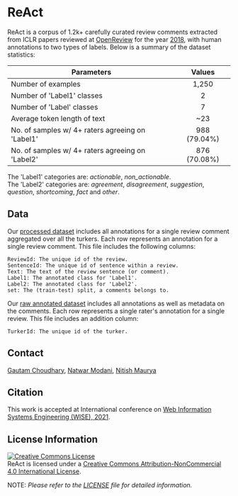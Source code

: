 # ReAct 

ReAct is a corpus of 1.2k+ carefully curated review comments extracted from ICLR papers reviewed at [OpenReview](https://openreview.net/) for the year [2018](https://openreview.net/group?id=ICLR.cc/2018/Conference), with human annotations to two types of labels. Below is a summary of the dataset statistics: 
  
| Parameters        | Values           |
| ------------- |:-------------:|
| Number of examples     | 1,250 |
| Number of 'Label1' classes   | 2 |
| Number of 'Label' classes   | 7 |
| Average token length of text | ~23 |
| No. of samples w/ 4+ raters agreeing on 'Label1' | 988 (79.04\%) |
| No. of samples w/ 4+ raters agreeing on 'Label2' | 876 (70.08\%) |

The 'Label1' categories are: _actionable_, _non_actionable_.  
The 'Label2' categories are: _agreement_, _disagreement_, _suggestion_, _question_, _shortcoming_, _fact_ and _other_.  


## Data

Our [processed dataset](./processed_data.csv) includes all annotations for a single review comment aggregated over all the turkers. Each row represents an annotation for a single review comment. This file includes the following columns:
```
ReviewId: The unique id of the review.
SentenceId: The unique id of sentence within a review.
Text: The text of the review sentence (or comment).
Label1: The annotated class for 'Label1'.
Label2: The annotated class for 'Label2'.
set: The (train-test) split, a comments belongs to.
```

Our [raw annotated dataset](./raw_annotated_data.csv) includes all annotations as well as metadata on the comments. Each row represents a single rater's annotation for a single review. This file includes an addition column:
```
TurkerId: The unique id of the turker.
```


## Contact 
[Gautam Choudhary](mailto:gautamc@adobe.com), [Natwar Modani](mailto:nmodani@adobe.com), [Nitish Maurya](mailto:nmaurya@adobe.com)

## Citation
This work is accepted at International conference on [Web Information Systems Engineering (WISE), 2021](http://www.wise-conferences.org/2021/index.html).

  
## License Information
<a rel="license" href="http://creativecommons.org/licenses/by-nc/4.0/"><img alt="Creative Commons License" style="border-width:0" src="https://i.creativecommons.org/l/by-nc/4.0/88x31.png" /></a><br />ReAct is licensed under a <a rel="license" href="http://creativecommons.org/licenses/by-nc/4.0/">Creative Commons Attribution-NonCommercial 4.0 International License</a>.

NOTE: _Please refer to the [LICENSE](./LICENSE.md) file for detailed information._

